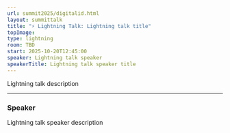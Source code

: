 ```yaml
---
url: summit2025/digitalid.html
layout: summittalk
title: "⚡ Lightning Talk: Lightning talk title"
topImage:
type: lightning
room: TBD
start: 2025-10-20T12:45:00
speaker: Lightning talk speaker
speakerTitle: Lightning talk speaker title
---
```


<div class="font-google font-medium">

Lightning talk description

---

### Speaker

Lightning talk speaker description

</div>